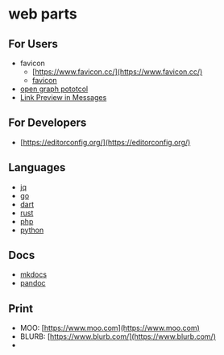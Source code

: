 # web parts

## For Users
  + favicon
    + [https://www.favicon.cc/](https://www.favicon.cc/)
    + [favicon](https://developer.mozilla.org/en-US/docs/Glossary/Favicon)
  + [open graph pototcol](https://ogp.me/)
  + [Link Preview in Messages](https://developer.apple.com/library/archive/technotes/tn2444/_index.html)

## For Developers
  + [https://editorconfig.org/](https://editorconfig.org/)

## Languages
  + [jq](https://jqlang.org/)
  + [go](https://go.dev/)
  + [dart](https://dart.dev/)
  + [rust](https://www.rust-lang.org/)
  + [php](https://www.php.net/manual/en/langref.php)
  + [python](https://www.python.org/)

## Docs
  + [mkdocs](https://www.mkdocs.org/)
  + [pandoc](https://pandoc.org/)

## Print
  + MOO: [https://www.moo.com](https://www.moo.com)
  + BLURB: [https://www.blurb.com/](https://www.blurb.com/)
  + 
